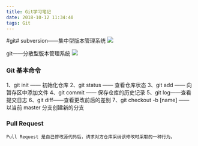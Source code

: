 ```yaml
---
title: Git学习笔记
date: 2018-10-12 11:34:40
tags: Git
---
```


#git#
subversion——集中型版本管理系统
![](/blog/images/6.jpg)

<!--more-->

git——分散型版本管理系统
![](/blog/images/7.jpg)

### Git 基本命令

1、git init —— 初始化仓库
2、git status —— 查看仓库状态
3、git add —— 向暂存区中添加文件
4、git commit —— 保存仓库的历史记录
5、git log——查看提交日志
6、git diff——查看更改前后的差别
7、git checkout -b [name] —— 以当前 master 分支创建新的分支

### Pull Request

    Pull Request 是自己修改源代码后，请求对方仓库采纳该修改时采取的一种行为。
